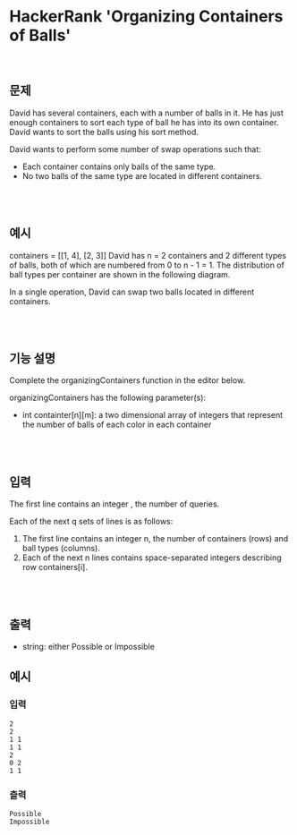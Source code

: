 # HackerRank 'Organizing Containers of Balls'

<br>

## 문제
David has several containers, each with a number of balls in it. He has just enough containers to sort each type of ball he has into its own container. David wants to sort the balls using his sort method.

David wants to perform some number of swap operations such that:

- Each container contains only balls of the same type.
- No two balls of the same type are located in different containers.

<br><br>

## 예시
containers = [[1, 4], [2, 3]]
David has n = 2 containers and 2 different types of balls, both of which are numbered from 0 to n - 1 = 1. The distribution of ball types per container are shown in the following diagram.

In a single operation, David can swap two balls located in different containers.

<br><br>

## 기능 설명
Complete the organizingContainers function in the editor below.

organizingContainers has the following parameter(s):

- int containter[n][m]: a two dimensional array of integers that represent the number of balls of each color in each container

<br><br>

## 입력
The first line contains an integer , the number of queries.

Each of the next q  sets of lines is as follows:

1. The first line contains an integer n, the number of containers (rows) and ball types (columns).
2. Each of the next n lines contains  space-separated integers describing row containers[i].

<br><br>

## 출력
- string: either Possible or Impossible

## 예시
### 입력
```
2
2
1 1
1 1
2
0 2
1 1
```

### 츨력
```
Possible
Impossible
```

